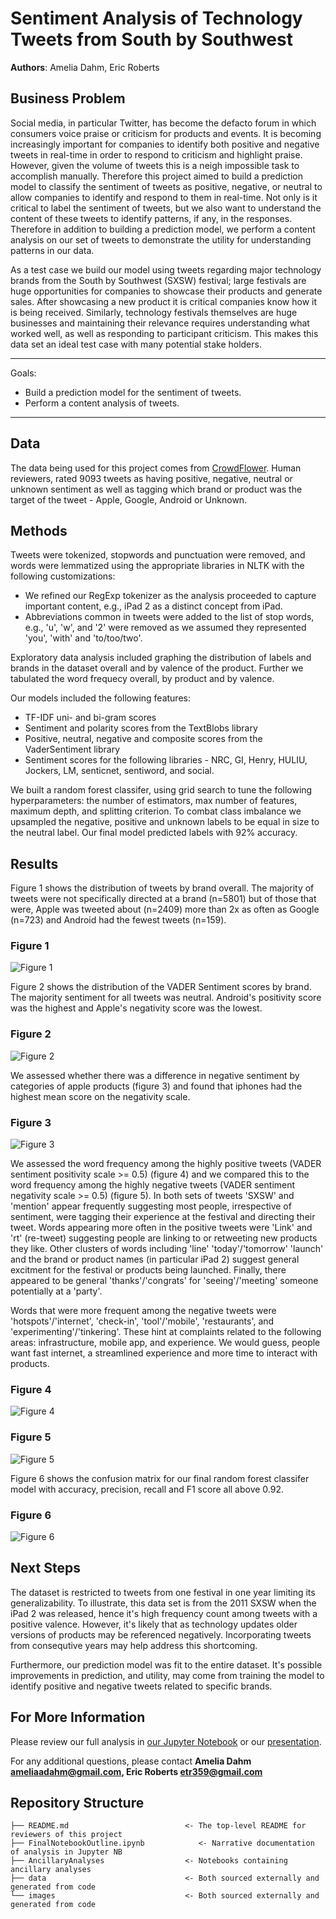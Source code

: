 # Sentiment Analysis of Technology Tweets from South by Southwest

**Authors**: Amelia Dahm, Eric Roberts

## Business Problem

Social media, in particular Twitter, has become the defacto forum in which consumers voice praise or criticism for products and events.  It is becoming increasingly important for companies to identify both positive and negative tweets in real-time in order to respond to criticism and highlight praise.  However, given the volume of tweets this is a neigh impossible task to accomplish manually. Therefore this project aimed to build a prediction model to classify the sentiment of tweets as positive, negative, or neutral to allow companies to identify and respond to them in real-time. Not only is it critical to label the sentiment of tweets, but we also want to understand the content of these tweets to identify patterns, if any, in the responses.  Therefore in addition to building a prediction model, we perform a content analysis on our set of tweets to demonstrate the utility for understanding patterns in our data.

As a test case we build our model using tweets regarding major technology brands from the South by Southwest (SXSW) festival; large festivals are huge opportunities for companies to showcase their products and generate sales.  After showcasing a new product it is critical companies know how it is being received.  Similarly, technology festivals themselves are huge businesses and maintaining their relevance requires understanding what worked well, as well as responding to participant criticism.  This makes this data set an ideal test case with many potential stake holders.

***
Goals:
* Build a prediction model for the sentiment of tweets.
* Perform a content analysis of tweets.
***

## Data

The data being used for this project comes from [CrowdFlower](https://data.world/crowdflower/brands-and-product-emotions).  Human reviewers, rated 9093 tweets as having positive, negative, neutral or unknown sentiment as well as tagging which brand or product was the target of the tweet - Apple, Google, Android or Unknown.

## Methods

Tweets were tokenized, stopwords and punctuation were removed, and words were lemmatized using the appropriate libraries in NLTK with the following customizations: 

* We refined our RegExp tokenizer as the analysis proceeded to capture important content, e.g., iPad 2 as a distinct concept from iPad.
* Abbreviations common in tweets were added to the list of stop words, e.g., 'u', 'w', and '2' were removed as we assumed they represented 'you', 'with' and 'to/too/two'.

Exploratory data analysis included graphing the distribution of labels and brands in the dataset overall and by valence of the product.  Further we tabulated the word frequecy overall, by product and by valence.

Our models included the following features:
* TF-IDF uni- and bi-gram scores
* Sentiment and polarity scores from the TextBlobs library
* Positive, neutral, negative and composite scores from the VaderSentiment library
* Sentiment scores for the following libraries - NRC, GI, Henry, HULIU, Jockers, LM, senticnet, sentiword, and social.

We built a random forest classifer, using grid search to tune the following hyperparameters: the number of estimators, max number of features, maximum depth, and splitting criterion.  To combat class imbalance we upsampled the negative, positive and unknown labels to be equal in size to the neutral label. Our final model predicted labels with 92% accuracy.

## Results

Figure 1 shows the distribution of tweets by brand overall.  The majority of tweets were not specifically directed at a brand (n=5801) but of those that were, Apple was tweeted about (n=2409) more than 2x as often as Google (n=723) and Android had the fewest tweets (n=159). 

### Figure 1
![Figure 1](./images/dist_tweets_by_prod.png)

Figure 2 shows the distribution of the VADER Sentiment scores by brand.  The majority sentiment for all tweets was neutral.  Android's positivity score was the highest and Apple's negativity score was the lowest. 

### Figure 2
![Figure 2](./images/mean_VS_sents_by_prod.png)

We assessed whether there was a difference in negative sentiment by categories of apple products (figure 3) and found that iphones had the highest mean score on the negativity scale.

### Figure 3
![Figure 3](./images/neg_apple_scores_by_subprod.png)

We assessed the word frequency among the highly positive tweets (VADER sentiment positivity scale >= 0.5) (figure 4) and we compared this to the word frequency among the highly negative tweets (VADER sentiment negativity scale >= 0.5) (figure 5).  In both sets of tweets 'SXSW' and 'mention' appear frequently suggesting most people, irrespective of sentiment, were tagging their experience at the festival and directing their tweet.  Words appearing more often in the positive tweets were 'Link' and 'rt' (re-tweet) suggesting people are linking to or retweeting new products they like. Other clusters of words including 'line' 'today'/'tomorrow' 'launch' and the brand or product names (in particular iPad 2) suggest general excitment for the festival or products being launched.  Finally, there appeared to be general 'thanks'/'congrats' for 'seeing'/'meeting' someone potentially at a 'party'.

Words that were more frequent among the negative tweets were 'hotspots'/'internet', 'check-in', 'tool'/'mobile', 'restaurants', and 'experimenting'/'tinkering'. These hint at complaints related to the following areas: infrastructure, mobile app, and experience.  We would guess, people want fast internet, a streamlined experience and more time to interact with products.

### Figure 4
![Figure 4](./images/word_freq_high_pos.png)

### Figure 5
![Figure 5](./images/word_freq_high_neg.png)

Figure 6 shows the confusion matrix for our final random forest classifer model with accuracy, precision, recall and F1 score all above 0.92.

### Figure 6
![Figure 6](./images/rfc_confusion_matrix.png)
 
## Next Steps

The dataset is restricted to tweets from one festival in one year limiting its generalizability. To illustrate, this data set is from the 2011 SXSW when the iPad 2 was released, hence it's high frequency count among tweets with a positive valence.  However, it's likely that as technology updates older versions of products may be referenced negatively.  Incorporating tweets from consequtive years may help address this shortcoming.

Furthermore, our prediction model was fit to the entire dataset.  It's possible improvements in prediction, and utility, may come from training the model to identify positive and negative tweets related to specific brands.

## For More Information

Please review our full analysis in [our Jupyter Notebook](./SentimentAnalysis.ipynb) or our [presentation](https://docs.google.com/presentation/d/1Yv25gIvnjTro58RzoQQlWH8ScWMWAmlaDA5BKMhcFyI/edit?usp=sharing).

For any additional questions, please contact **Amelia Dahm ameliaadahm@gmail.com, Eric Roberts etr359@gmail.com**

## Repository Structure

```
├── README.md                          <- The top-level README for reviewers of this project
├── FinalNotebookOutline.ipynb            <- Narrative documentation of analysis in Jupyter NB
├── AncillaryAnalyses                  <- Notebooks containing ancillary analyses 
├── data                               <- Both sourced externally and generated from code
└── images                             <- Both sourced externally and generated from code
